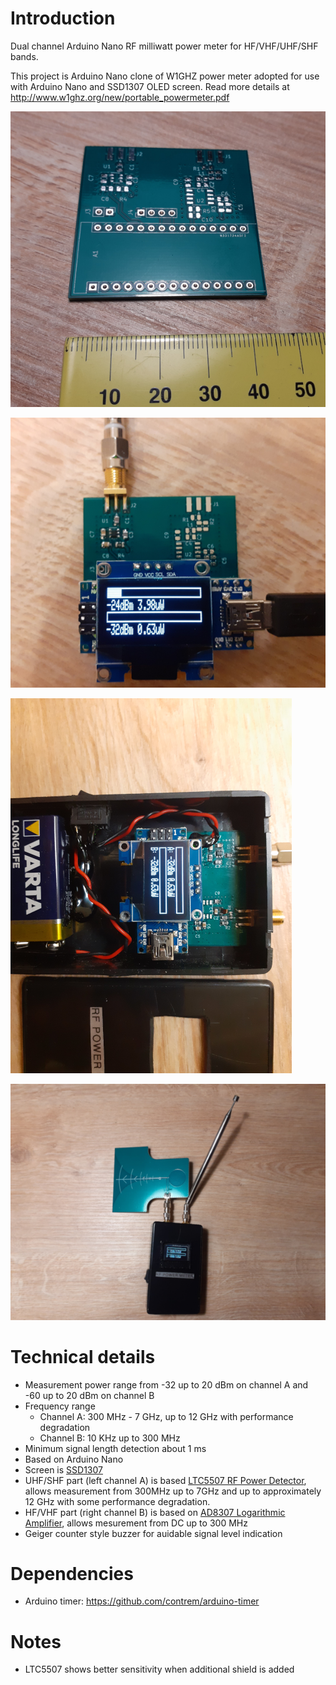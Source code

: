 # Introduction
Dual channel Arduino Nano RF milliwatt power meter for HF/VHF/UHF/SHF bands. 

This project is Arduino Nano clone of W1GHZ power meter adopted for use with Arduino Nano and SSD1307 OLED screen. Read more details at http://www.w1ghz.org/new/portable_powermeter.pdf

![alt text](images/board.png)

![alt text](images/device.png)

![alt text](images/complete.png)

![alt text](images/devantennas.png)

# Technical details
- Measurement power range from -32 up to 20 dBm on channel A and -60 up to 20 dBm on channel B
- Frequency range
  - Channel A: 300 MHz - 7 GHz, up to 12 GHz with performance degradation
  - Channel B: 10 KHz up to 300 MHz
- Minimum signal length detection about 1 ms
- Based on Arduino Nano
- Screen is [SSD1307](https://cdn-shop.adafruit.com/datasheets/SSD1306.pdf)
- UHF/SHF part (left channel A) is based [LTC5507 RF Power Detector](https://www.analog.com/media/en/technical-documentation/data-sheets/5508fa.pdf), allows measurement from 300MHz up to 7GHz and up to approximately 12 GHz with some performance degradation.
- HF/VHF part (right channel B) is based on [AD8307 Logarithmic Amplifier](https://www.analog.com/media/en/technical-documentation/data-sheets/AD8307.pdf), allows mesurement from DC up to 300 MHz
- Geiger counter style buzzer for auidable signal level indication

# Dependencies
- Arduino timer: https://github.com/contrem/arduino-timer

# Notes
- LTC5507 shows better sensitivity when additional shield is added
